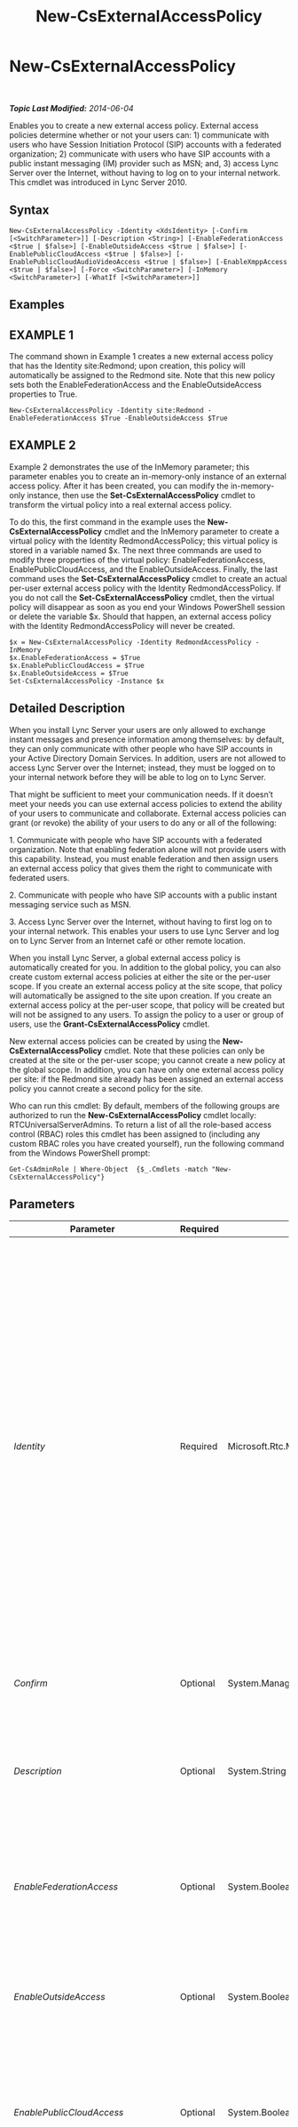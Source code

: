 ﻿---
title: New-CsExternalAccessPolicy
TOCTitle: New-CsExternalAccessPolicy
ms:assetid: 624a878e-6bbf-4e8b-9a5e-e7b5521fa4c1
ms:mtpsurl: https://technet.microsoft.com/en-us/library/Gg398441(v=OCS.15)
ms:contentKeyID: 48184339
ms.date: 07/23/2014
mtps_version: v=OCS.15
---

<div data-xmlns="http://www.w3.org/1999/xhtml">

<div class="topic" data-xmlns="http://www.w3.org/1999/xhtml" data-msxsl="urn:schemas-microsoft-com:xslt" data-cs="http://msdn.microsoft.com/en-us/">

<div data-asp="http://msdn2.microsoft.com/asp">

# New-CsExternalAccessPolicy

</div>

<div id="mainSection">

<div id="mainBody">

<span> </span>

_**Topic Last Modified:** 2014-06-04_

Enables you to create a new external access policy. External access policies determine whether or not your users can: 1) communicate with users who have Session Initiation Protocol (SIP) accounts with a federated organization; 2) communicate with users who have SIP accounts with a public instant messaging (IM) provider such as MSN; and, 3) access Lync Server over the Internet, without having to log on to your internal network. This cmdlet was introduced in Lync Server 2010.

<div>

## Syntax

    New-CsExternalAccessPolicy -Identity <XdsIdentity> [-Confirm [<SwitchParameter>]] [-Description <String>] [-EnableFederationAccess <$true | $false>] [-EnableOutsideAccess <$true | $false>] [-EnablePublicCloudAccess <$true | $false>] [-EnablePublicCloudAudioVideoAccess <$true | $false>] [-EnableXmppAccess <$true | $false>] [-Force <SwitchParameter>] [-InMemory <SwitchParameter>] [-WhatIf [<SwitchParameter>]]

</div>

<div>

## Examples

<div>

## EXAMPLE 1

The command shown in Example 1 creates a new external access policy that has the Identity site:Redmond; upon creation, this policy will automatically be assigned to the Redmond site. Note that this new policy sets both the EnableFederationAccess and the EnableOutsideAccess properties to True.

    New-CsExternalAccessPolicy -Identity site:Redmond -EnableFederationAccess $True -EnableOutsideAccess $True

</div>

<div>

## EXAMPLE 2

Example 2 demonstrates the use of the InMemory parameter; this parameter enables you to create an in-memory-only instance of an external access policy. After it has been created, you can modify the in-memory-only instance, then use the **Set-CsExternalAccessPolicy** cmdlet to transform the virtual policy into a real external access policy.

To do this, the first command in the example uses the **New-CsExternalAccessPolicy** cmdlet and the InMemory parameter to create a virtual policy with the Identity RedmondAccessPolicy; this virtual policy is stored in a variable named $x. The next three commands are used to modify three properties of the virtual policy: EnableFederationAccess, EnablePublicCloudAccess, and the EnableOutsideAccess. Finally, the last command uses the **Set-CsExternalAccessPolicy** cmdlet to create an actual per-user external access policy with the Identity RedmondAccessPolicy. If you do not call the **Set-CsExternalAccessPolicy** cmdlet, then the virtual policy will disappear as soon as you end your Windows PowerShell session or delete the variable $x. Should that happen, an external access policy with the Identity RedmondAccessPolicy will never be created.

``` 
$x = New-CsExternalAccessPolicy -Identity RedmondAccessPolicy -InMemory
$x.EnableFederationAccess = $True
$x.EnablePublicCloudAccess = $True
$x.EnableOutsideAccess = $True
Set-CsExternalAccessPolicy -Instance $x  
```

</div>

</div>

<div>

## Detailed Description

When you install Lync Server your users are only allowed to exchange instant messages and presence information among themselves: by default, they can only communicate with other people who have SIP accounts in your Active Directory Domain Services. In addition, users are not allowed to access Lync Server over the Internet; instead, they must be logged on to your internal network before they will be able to log on to Lync Server.

That might be sufficient to meet your communication needs. If it doesn’t meet your needs you can use external access policies to extend the ability of your users to communicate and collaborate. External access policies can grant (or revoke) the ability of your users to do any or all of the following:

1\. Communicate with people who have SIP accounts with a federated organization. Note that enabling federation alone will not provide users with this capability. Instead, you must enable federation and then assign users an external access policy that gives them the right to communicate with federated users.

2\. Communicate with people who have SIP accounts with a public instant messaging service such as MSN.

3\. Access Lync Server over the Internet, without having to first log on to your internal network. This enables your users to use Lync Server and log on to Lync Server from an Internet café or other remote location.

When you install Lync Server, a global external access policy is automatically created for you. In addition to the global policy, you can also create custom external access policies at either the site or the per-user scope. If you create an external access policy at the site scope, that policy will automatically be assigned to the site upon creation. If you create an external access policy at the per-user scope, that policy will be created but will not be assigned to any users. To assign the policy to a user or group of users, use the **Grant-CsExternalAccessPolicy** cmdlet.

New external access policies can be created by using the **New-CsExternalAccessPolicy** cmdlet. Note that these policies can only be created at the site or the per-user scope; you cannot create a new policy at the global scope. In addition, you can have only one external access policy per site: if the Redmond site already has been assigned an external access policy you cannot create a second policy for the site.

Who can run this cmdlet: By default, members of the following groups are authorized to run the **New-CsExternalAccessPolicy** cmdlet locally: RTCUniversalServerAdmins. To return a list of all the role-based access control (RBAC) roles this cmdlet has been assigned to (including any custom RBAC roles you have created yourself), run the following command from the Windows PowerShell prompt:

    Get-CsAdminRole | Where-Object  {$_.Cmdlets -match "New-CsExternalAccessPolicy"}

</div>

<div>

## Parameters


<table>
<colgroup>
<col style="width: 25%" />
<col style="width: 25%" />
<col style="width: 25%" />
<col style="width: 25%" />
</colgroup>
<thead>
<tr class="header">
<th>Parameter</th>
<th>Required</th>
<th>Type</th>
<th>Description</th>
</tr>
</thead>
<tbody>
<tr class="odd">
<td><p><em>Identity</em></p></td>
<td><p>Required</p></td>
<td><p>Microsoft.Rtc.Management.Xds.XdsIdentity</p></td>
<td><p>Unique Identity to be assigned to the policy. New external access policies can be created at the site or per-user scope. To create a new site policy, use the prefix &quot;site:&quot; and the name of the site as your Identity. For example, use this syntax to create a new policy for the Redmond site: -Identity site:Redmond. To create a new per-user policy, use an Identity similar to this: -Identity SalesAccessPolicy.</p>
<p>Note that you cannot create a new global policy; if you want to make changes to the global policy, use the <strong>Set-CsExternalAccessPolicy</strong> cmdlet instead. Likewise, you cannot create a new site or per-user policy if a policy with that Identity already exists. If you need to make changes to an existing policy, use the <strong>Set-CsExternalAccessPolicy</strong> cmdlet.</p></td>
</tr>
<tr class="even">
<td><p><em>Confirm</em></p></td>
<td><p>Optional</p></td>
<td><p>System.Management.Automation.SwitchParameter</p></td>
<td><p>Prompts you for confirmation before executing the command.</p></td>
</tr>
<tr class="odd">
<td><p><em>Description</em></p></td>
<td><p>Optional</p></td>
<td><p>System.String</p></td>
<td><p>Enables administrators to provide explanatory text to accompany the policy. For example, the Description might include information about the users the policy should be assigned to.</p></td>
</tr>
<tr class="even">
<td><p><em>EnableFederationAccess</em></p></td>
<td><p>Optional</p></td>
<td><p>System.Boolean</p></td>
<td><p>Indicates whether the user is allowed to communicate with people who have SIP accounts with a federated organization. The default value is False.</p></td>
</tr>
<tr class="odd">
<td><p><em>EnableOutsideAccess</em></p></td>
<td><p>Optional</p></td>
<td><p>System.Boolean</p></td>
<td><p>Indicates whether the user is allowed to connect to Lync Server over the Internet, without logging on to the organization’s internal network. The default value is False.</p></td>
</tr>
<tr class="even">
<td><p><em>EnablePublicCloudAccess</em></p></td>
<td><p>Optional</p></td>
<td><p>System.Boolean</p></td>
<td><p>Indicates whether the user is allowed to communicate with people who have SIP accounts with a public Internet connectivity provider such as MSN. The default value is False.</p></td>
</tr>
<tr class="odd">
<td><p><em>EnablePublicCloudAudioVideoAccess</em></p></td>
<td><p>Optional</p></td>
<td><p>System.Boolean</p></td>
<td><p>Indicates whether the user is allowed to conduct audio/video conversations with people who have SIP accounts with a public Internet connectivity provider such as MSN. When set to False, audio and video options in Lync Server will be disabled any time a user is communicating with a public Internet connectivity contact.</p></td>
</tr>
<tr class="even">
<td><p><em>EnableXmppAccess</em></p></td>
<td><p>Optional</p></td>
<td><p>System.Boolean</p></td>
<td><p>Indicates whether the user is allowed to communicate with users who have SIP accounts with a federated XMPP (Extensible Messaging and Presence Protocol ) partner. The default value is False.</p></td>
</tr>
<tr class="odd">
<td><p><em>Force</em></p></td>
<td><p>Optional</p></td>
<td><p>System.Management.Automation.SwitchParameter</p></td>
<td><p>Suppresses the display of any non-fatal error message that might occur when running the command.</p></td>
</tr>
<tr class="even">
<td><p><em>InMemory</em></p></td>
<td><p>Optional</p></td>
<td><p>System.Management.Automation.SwitchParameter</p></td>
<td><p>Creates an object reference without actually committing the object as a permanent change. If you assign the output of this cmdlet called with this parameter to a variable, you can make changes to the properties of the object reference and then commit those changes by calling this cmdlet’s matching Set- cmdlet.</p></td>
</tr>
<tr class="odd">
<td><p><em>WhatIf</em></p></td>
<td><p>Optional</p></td>
<td><p>System.Management.Automation.SwitchParameter</p></td>
<td><p>Describes what would happen if you executed the command without actually executing the command.</p></td>
</tr>
</tbody>
</table>


</div>

<div>

## Input Types

None. The **New-CsExternalAccessPolicy** cmdlet does not accept pipelined input.

</div>

<div>

## Return Types

Creates new instances of the Microsoft.Rtc.Management.WritableConfig.Policy.ExternalAccess.ExternalAccessPolicy object.

</div>

<div>

## See Also


[Get-CsExternalAccessPolicy](get-csexternalaccesspolicy.md)  
[Grant-CsExternalAccessPolicy](grant-csexternalaccesspolicy.md)  
[Remove-CsExternalAccessPolicy](remove-csexternalaccesspolicy.md)  
[Set-CsExternalAccessPolicy](set-csexternalaccesspolicy.md)  
  

</div>

</div>

<span> </span>

</div>

</div>

</div>

